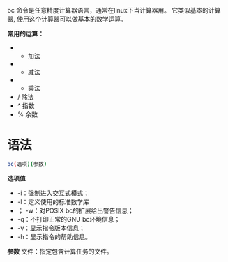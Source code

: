 bc 命令是任意精度计算器语言，通常在linux下当计算器用。
它类似基本的计算器, 使用这个计算器可以做基本的数学运算。

**常用的运算：**
-   + 加法
-   - 减法
-   * 乘法
-   / 除法
-   ^ 指数
-   % 余数

# 语法
```bash
bc(选项)(参数)
```

**选项值**
-   -i：强制进入交互式模式；
-   -l：定义使用的标准数学库
-   ； -w：对POSIX bc的扩展给出警告信息；
-   -q：不打印正常的GNU bc环境信息；
-   -v：显示指令版本信息；
-   -h：显示指令的帮助信息。

**参数**
文件：指定包含计算任务的文件。